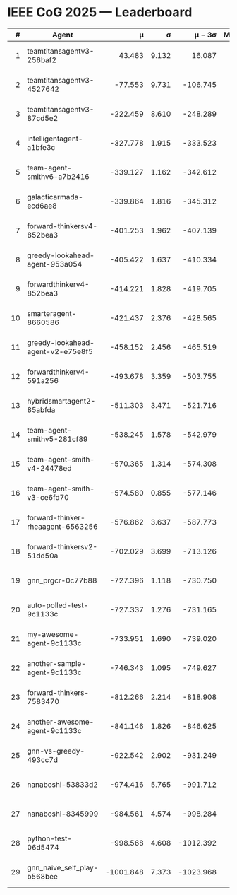 # IEEE CoG 2025 — Leaderboard

| # | Agent | μ | σ | μ − 3σ | Matches | Updated |
|---:|---|---:|---:|---:|---:|---|
| 1 | teamtitansagentv3-256baf2 | 43.483 | 9.132 | 16.087 | 21276 | 2025-08-25 03:39 |
| 2 | teamtitansagentv3-4527642 | -77.553 | 9.731 | -106.745 | 20710 | 2025-08-25 03:39 |
| 3 | teamtitansagentv3-87cd5e2 | -222.459 | 8.610 | -248.289 | 21446 | 2025-08-25 03:39 |
| 4 | intelligentagent-a1bfe3c | -327.778 | 1.915 | -333.523 | 17736 | 2025-08-25 03:39 |
| 5 | team-agent-smithv6-a7b2416 | -339.127 | 1.162 | -342.612 | 20600 | 2025-08-25 03:39 |
| 6 | galacticarmada-ecd6ae8 | -339.864 | 1.816 | -345.312 | 19380 | 2025-08-25 03:39 |
| 7 | forward-thinkersv4-852bea3 | -401.253 | 1.962 | -407.139 | 16932 | 2025-08-25 03:39 |
| 8 | greedy-lookahead-agent-953a054 | -405.422 | 1.637 | -410.334 | 19068 | 2025-08-25 03:39 |
| 9 | forwardthinkerv4-852bea3 | -414.221 | 1.828 | -419.705 | 17630 | 2025-08-25 03:39 |
| 10 | smarteragent-8660586 | -421.437 | 2.376 | -428.565 | 17733 | 2025-08-25 03:39 |
| 11 | greedy-lookahead-agent-v2-e75e8f5 | -458.152 | 2.456 | -465.519 | 21368 | 2025-08-25 03:39 |
| 12 | forwardthinkerv4-591a256 | -493.678 | 3.359 | -503.755 | 17249 | 2025-08-25 03:39 |
| 13 | hybridsmartagent2-85abfda | -511.303 | 3.471 | -521.716 | 17356 | 2025-08-25 03:39 |
| 14 | team-agent-smithv5-281cf89 | -538.245 | 1.578 | -542.979 | 20060 | 2025-08-25 03:39 |
| 15 | team-agent-smith-v4-24478ed | -570.365 | 1.314 | -574.308 | 21076 | 2025-08-25 03:39 |
| 16 | team-agent-smith-v3-ce6fd70 | -574.580 | 0.855 | -577.146 | 21596 | 2025-08-25 03:39 |
| 17 | forward-thinker-rheaagent-6563256 | -576.862 | 3.637 | -587.773 | 19528 | 2025-08-25 03:39 |
| 18 | forward-thinkersv2-51dd50a | -702.029 | 3.699 | -713.126 | 20168 | 2025-08-25 03:39 |
| 19 | gnn_prgcr-0c77b88 | -727.396 | 1.118 | -730.750 | 18240 | 2025-08-25 03:39 |
| 20 | auto-polled-test-9c1133c | -727.337 | 1.276 | -731.165 | 21440 | 2025-08-25 03:39 |
| 21 | my-awesome-agent-9c1133c | -733.951 | 1.690 | -739.020 | 21060 | 2025-08-25 03:39 |
| 22 | another-sample-agent-9c1133c | -746.343 | 1.095 | -749.627 | 20920 | 2025-08-25 03:39 |
| 23 | forward-thinkers-7583470 | -812.266 | 2.214 | -818.908 | 18880 | 2025-08-25 03:39 |
| 24 | another-awesome-agent-9c1133c | -841.146 | 1.826 | -846.625 | 22200 | 2025-08-25 03:39 |
| 25 | gnn-vs-greedy-493cc7d | -922.542 | 2.902 | -931.249 | 16120 | 2025-08-25 03:39 |
| 26 | nanaboshi-53833d2 | -974.416 | 5.765 | -991.712 | 16240 | 2025-08-25 03:39 |
| 27 | nanaboshi-8345999 | -984.561 | 4.574 | -998.284 | 17010 | 2025-08-25 03:39 |
| 28 | python-test-06d5474 | -998.568 | 4.608 | -1012.392 | 16690 | 2025-08-25 03:39 |
| 29 | gnn_naive_self_play-b568bee | -1001.848 | 7.373 | -1023.968 | 16780 | 2025-08-25 03:39 |
